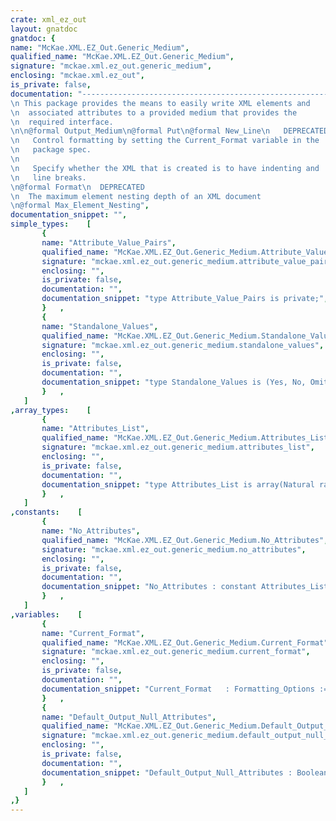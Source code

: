 ```yaml
---
crate: xml_ez_out
layout: gnatdoc
gnatdoc: {
name: "McKae.XML.EZ_Out.Generic_Medium",
qualified_name: "McKae.XML.EZ_Out.Generic_Medium",
signature: "mckae.xml.ez_out.generic_medium",
enclosing: "mckae.xml.ez_out",
is_private: false,
documentation: "-----------------------------------------------------------------\n This package provides the means to easily write XML elements and\n  associated attributes to a provided medium that provides the\n  required interface.\n\n@formal Output_Medium\n@formal Put\n@formal New_Line\n   DEPRECATED\n   Control formatting by setting the Current_Format variable in the\n   package spec.\n  \n   Specify whether the XML that is created is to have indenting and\n   line breaks.\n@formal Format\n  DEPRECATED\n  The maximum element nesting depth of an XML document\n@formal Max_Element_Nesting",
documentation_snippet: "",
simple_types:    [
       {
       name: "Attribute_Value_Pairs",
       qualified_name: "McKae.XML.EZ_Out.Generic_Medium.Attribute_Value_Pairs",
       signature: "mckae.xml.ez_out.generic_medium.attribute_value_pairs",
       enclosing: "",
       is_private: false,
       documentation: "",
       documentation_snippet: "type Attribute_Value_Pairs is private;",
       }   ,
       {
       name: "Standalone_Values",
       qualified_name: "McKae.XML.EZ_Out.Generic_Medium.Standalone_Values",
       signature: "mckae.xml.ez_out.generic_medium.standalone_values",
       enclosing: "",
       is_private: false,
       documentation: "",
       documentation_snippet: "type Standalone_Values is (Yes, No, Omit);",
       }   ,
   ]
,array_types:    [
       {
       name: "Attributes_List",
       qualified_name: "McKae.XML.EZ_Out.Generic_Medium.Attributes_List",
       signature: "mckae.xml.ez_out.generic_medium.attributes_list",
       enclosing: "",
       is_private: false,
       documentation: "",
       documentation_snippet: "type Attributes_List is array(Natural range <>) of Attribute_Value_Pairs;",
       }   ,
   ]
,constants:    [
       {
       name: "No_Attributes",
       qualified_name: "McKae.XML.EZ_Out.Generic_Medium.No_Attributes",
       signature: "mckae.xml.ez_out.generic_medium.no_attributes",
       enclosing: "",
       is_private: false,
       documentation: "",
       documentation_snippet: "No_Attributes : constant Attributes_List;",
       }   ,
   ]
,variables:    [
       {
       name: "Current_Format",
       qualified_name: "McKae.XML.EZ_Out.Generic_Medium.Current_Format",
       signature: "mckae.xml.ez_out.generic_medium.current_format",
       enclosing: "",
       is_private: false,
       documentation: "",
       documentation_snippet: "Current_Format   : Formatting_Options := Format;",
       }   ,
       {
       name: "Default_Output_Null_Attributes",
       qualified_name: "McKae.XML.EZ_Out.Generic_Medium.Default_Output_Null_Attributes",
       signature: "mckae.xml.ez_out.generic_medium.default_output_null_attributes",
       enclosing: "",
       is_private: false,
       documentation: "",
       documentation_snippet: "Default_Output_Null_Attributes : Boolean := False;",
       }   ,
   ]
,}
---
```

